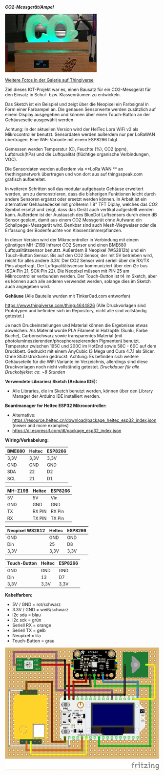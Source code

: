 ***CO2-Messgerät/Ampel***

![CO2-Ampel_Galerie](images/CO2-Meter2.jpg)

[Weitere Fotos in der Galerie auf Thingiverse](https://www.thingiverse.com/thing:4644826)

Ziel dieses IOT-Projekt war es, einen Bausatz für ein CO2-Messgerät für den Einsatz in Schul- bzw. Klassenräumen zu entwickeln. 

Das Sketch ist ein Beispiel und zeigt über die Neopixel ein Farbsignal in Form einer Farbampel an. Die genauen Sensorwerte werden zusätzlich auf einem Display ausgegeben und können über einen Touch-Button an der Gehäuseseite ausgewählt werden. 

Achtung: In der aktuellen Version wird der HelTec Lora WiFi v2 als Mikrocontroller benutzt. Sensordaten werden außerdem nur per LoRaWAN übertragen. Eine WiFi Variante mit einem ESP8266 folgt.

Gemessen werden Temperatur (C), Feuchte (%), CO2 (ppm), Luftdruck(hPa) und die Luftqualität (flüchtige organische Verbindungen, VOC).

Die Sensordaten werden außerdem via **LoRa WAN ** an thethingsnetwork übertragen und von dort aus auf thingsspeak.com grafisch aufbereitet.

In weiteren Schritten soll das modular aufgebaute Gehäuse erweitert werden, um zu demonstrieren, dass die bisherigen Funktionen leicht durch andere Sensoren ergänzt oder ersetzt werden können. In Arbeit ist ein alternativer Gehäusedeckel mit größerem 1.8" TFT Diplay, welches das CO2 Symbol ersetzt und zeigt, dass das Gerät auch vertikal aufgestellt werden kann. Außerdem ist der Austausch des BlueDot Luftsensors durch einen dB Sensor geplant, damit aus einem CO2 Messgerät ohne Aufwand ein Schallpegel-Messgerät wird. Denkbar sind auch Mesh-Wegweiser oder die Erfassung der Bodenfeuchte von Klassenzimmerpflanzen.

In dieser Version wird der Mikrocontroller in Verbindung mit einem günstigen MH-Z19B Infrarot CO2 Sensor und einen BME680 Luftqualitätssensor benutzt. Außerdem 8 Neopixel (WS2812b) und ein Touch-Button Sensor. Bis auf den CO2 Sensor, der mit 5V betrieben wird, reicht für alles andere 3.3V. Der CO2 Sensor wird seriell über die RX/TX Pins abgefragt. Der Luftqualitätssensor kommuniziert über den i2c bus (SDA:Pin 21, SCK:Pin 22). Die Neopixel müssen mit PIN 25 am Mikrocontroller verbunden werden. Der Touch-Button ist t4 im Sketch, aber es können auch alle anderen verwendet werden, solange dies im Sketch auch angegeben wird.

**Gehäuse** (Alle Bauteile wurden mit TinkerCad.com entworfen)

https://www.thingiverse.com/thing:4644826
(Alle Druckvorlagen sind Prototypen und befinden sich im Repository, nicht alle sind vollständig getestet.)

Je nach Druckeinstellungen und Material können die Ergebnisse etwas abweichen. Als Material wurde PLA Filament in Holzoptik (Sunlu, Farbe Buche), Carbonschwarz sowie transparentes Material (mit photolumineszierenden/phosphoreszierenden Pigmenten) benutzt. Temperatur zwischen 195C und 200C im HotEnd sowie 58C - 60C auf dem Druckbett. Gedruckt mit einem AnyCubic I3 Mega und Cura 4.7.1 als Slicer. Ohne Stützstrukturen gedruckt.
Achtung: Es befinden sich weitere Gehäuseteile für die WiFi Variante im Verzeichnis, allerdings sind diese Druckvorlagen noch nicht vollständig getestet.
*Druckdauer für alle Druckobjekte: ca. ~8 Stunden*

**Verwendete Libraries/ Sketch (Arduino IDE):**                                        
-  Alle Libraries, die im Sketch benutzt werden, können über den Library Manager der Arduino IDE installiert werden.

**Boardmanager for Heltec ESP32 Mikrocontroller:**
- Alternative: https://resource.heltec.cn/download/package_heltec_esp32_index.json (newer and more examples)
- https://dl.espressif.com/dl/package_esp32_index.json

**Wiring/Verkabelung:**



| BME680 | Heltec | ESP8266|
| ------ | ------ |-------|
| 3,3V | 3,3V | 3,3V |
| GND | GND | GND | 
| SDA | 22 | D2 |
| SCL | 21 | D1 |

| MH-Z19B | Heltec | ESP8266
| ------ | ------ |-------|
| 5V | 5V | Vin
| GND | GND | GND|
| TX | RX PIN | RX Pin
| RX | TX PIN | TX Pin

| Neopixel WS2812 | Heltec | ESP8266
| ------ | ------ |------ |
| GND | GND | GND |
| Din | 25 | D8 |
| 3,3V | 3,3V | 3,3V|

| Touch-Button | Heltec | ESP8266
| ------ | ------ | ------|
| GND | GND | GND |
| Din | 13 | D7 |
| 3,3V | 3,3V | 3,3V

**Kabelfarben:**

- 5V / GND = rot/schwarz
- 3.3V / GND = weiß/schwarz
- i2c sda = blau 
- i2c sck = grün
- Seriell RX = orange
- Seriell TX = gelb
- Neopixel = lila
- Touch-Button = grau


![CO2-Ampel_3DModel](images/CO2Ampel_WiringDiagram.png)

